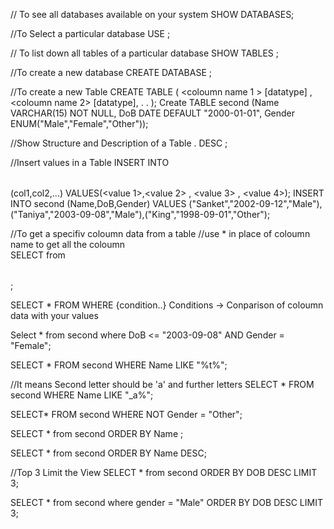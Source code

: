 // To see all databases available on your system
SHOW DATABASES;

//To Select a particular database 
USE <database name>;

// To list down all tables of a particular database
SHOW TABLES ;

//To create a new database 
CREATE DATABASE <name>;

//To create a new Table 
CREATE TABLE <name> (
    <coloumn name 1 > [datatype] <keyword>,
    <coloumn name 2> [datatype],
    .
    .
);
Create TABLE second (Name VARCHAR(15) NOT NULL, DoB DATE DEFAULT "2000-01-01", Gender ENUM("Male","Female","Other"));

//Show Structure and Description of a Table . 
DESC <table name>;

//Insert values in a Table 
INSERT INTO <table name> (col1,col2,...) VALUES(<value 1>,<value 2> , <value 3> , <value 4>);
INSERT INTO second (Name,DoB,Gender) VALUES ("Sanket","2002-09-12","Male"),("Taniya","2003-09-08","Male"),("King","1998-09-01","Other");

//To get a specifiv coloumn data from a table 
//use * in place of coloumn name to get all the coloumn  
SELECT <coloum name> from <table name>;


SELECT * FROM <tbale name> WHERE {condition..}
Conditions -> Conparison of coloumn data with your values 

Select * from second where DoB <= "2003-09-08" AND Gender = "Female";

SELECT * FROM second WHERE Name LIKE "%t%";

//It means Second letter should be 'a' and further letters
SELECT * FROM second WHERE Name LIKE "_a%";

SELECT* FROM second WHERE NOT Gender = "Other";

SELECT * from second ORDER BY Name ;

SELECT * from second ORDER BY Name DESC;

//Top 3 Limit the View
SELECT * from second ORDER BY DOB DESC LIMIT 3;

SELECT * from second where gender = "Male"  ORDER BY DOB DESC LIMIT 3;
